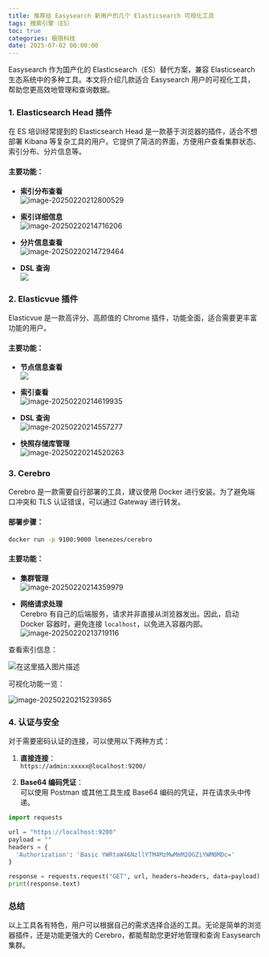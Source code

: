 ```yaml
---
title: 推荐给 Easysearch 新用户的几个 Elasticsearch 可视化工具
tags: 搜索引擎（ES）
toc: true
categories: 极限科技
date: 2025-07-02 00:00:00
---
```


Easysearch 作为国产化的 Elasticsearch（ES）替代方案，兼容 Elasticsearch 生态系统中的多种工具。本文将介绍几款适合 Easysearch 用户的可视化工具，帮助您更高效地管理和查询数据。

### 1. Elasticsearch Head 插件

在 ES 培训经常提到的 Elasticsearch Head 是一款基于浏览器的插件，适合不想部署 Kibana 等复杂工具的用户。它提供了简洁的界面，方便用户查看集群状态、索引分布、分片信息等。

#### 主要功能：

- **索引分布查看**  
  ![image-20250220212800529](https://i-blog.csdnimg.cn/img_convert/3b97af37be16f5933582b9ff59cc1f0e.png)

- **索引详细信息**  
 ![image-20250220214716206](https://i-blog.csdnimg.cn/img_convert/48457d48ecd03439f8c5e5fdf522df28.png)
<!-- more -->
- **分片信息查看**  
  ![image-20250220214729464](https://i-blog.csdnimg.cn/img_convert/2b0dbf3a2b97198d122ba8b3f40e8662.png)

- **DSL 查询**  
  ![](https://i-blog.csdnimg.cn/img_convert/fb96526276868690ff0c01af4207f6ca.png)

### 2. Elasticvue 插件

Elasticvue 是一款高评分、高颜值的 Chrome 插件，功能全面，适合需要更丰富功能的用户。

#### 主要功能：

- **节点信息查看**  
  ![](https://i-blog.csdnimg.cn/img_convert/1fe678284f16178ec42847dcfd6f3857.png)

- **索引查看**  
  ![image-20250220214619935](https://i-blog.csdnimg.cn/img_convert/1fe678284f16178ec42847dcfd6f3857.png)

- **DSL 查询**  
  ![image-20250220214557277](https://i-blog.csdnimg.cn/img_convert/26f4d54f74c49a8c624a9c0b5a5937b8.png)

- **快照存储库管理**  
  ![image-20250220214520263](https://i-blog.csdnimg.cn/img_convert/6375e74b0e378bd8f7af75f9f9b4dc03.png)

### 3. Cerebro

Cerebro 是一款需要自行部署的工具，建议使用 Docker 进行安装。为了避免端口冲突和 TLS 认证错误，可以通过 Gateway 进行转发。

#### 部署步骤：

```bash
docker run -p 9100:9000 lmenezes/cerebro
```

#### 主要功能：

- **集群管理**  
  ![image-20250220214359979](https://i-blog.csdnimg.cn/img_convert/c4684c2805620db2baa822137df95b00.png)

- **网络请求处理**  
  Cerebro 有自己的后端服务，请求并非直接从浏览器发出。因此，启动 Docker 容器时，避免连接 `localhost`，以免进入容器内部。  
  ![image-20250220213719116](https://i-blog.csdnimg.cn/img_convert/1690bffb19a0cfeb124742d3ac18dd9b.png)

查看索引信息：

![在这里插入图片描述](https://i-blog.csdnimg.cn/direct/9cbda99b13ef4d84827e69e7c3043a68.png)

可视化功能一览：

![image-20250220215239365](https://i-blog.csdnimg.cn/img_convert/165c89bef5d1d63f8a9e7ae63534f609.png)

### 4. 认证与安全

对于需要密码认证的连接，可以使用以下两种方式：

1. **直接连接**：  
   `https://admin:xxxxx@localhost:9200/`

2. **Base64 编码凭证**：  
   可以使用 Postman 或其他工具生成 Base64 编码的凭证，并在请求头中传递。

```python
import requests

url = "https://localhost:9200"
payload = ""
headers = {
  'Authorization': 'Basic YWRtaW46NzllYTM4MzMwMmM2OGZiYWM0MDc='
}

response = requests.request("GET", url, headers=headers, data=payload)
print(response.text)
```

### 总结

以上工具各有特色，用户可以根据自己的需求选择合适的工具。无论是简单的浏览器插件，还是功能更强大的 Cerebro，都能帮助您更好地管理和查询 Easysearch 集群。
